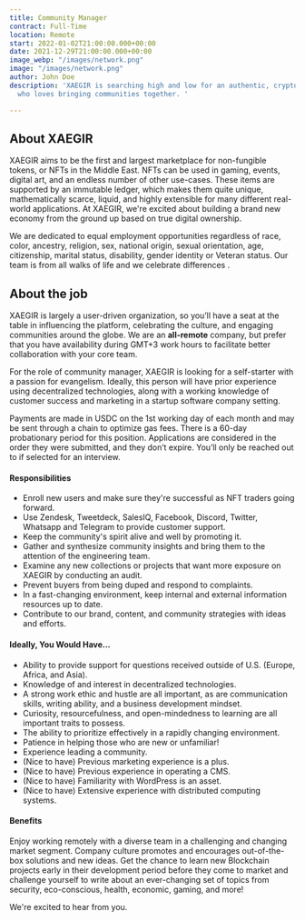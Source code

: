 ```yaml
---
title: Community Manager
contract: Full-Time
location: Remote
start: 2022-01-02T21:00:00.000+00:00
date: 2021-12-29T21:00:00.000+00:00
image_webp: "/images/network.png"
image: "/images/network.png"
author: John Doe
description: 'XAEGIR is searching high and low for an authentic, crypto-fanatic individual
  who loves bringing communities together. '

---
```

## About XAEGIR

XAEGIR aims to be the first and largest marketplace for non-fungible tokens, or NFTs in the Middle East. NFTs can be used in gaming, events, digital art, and an endless number of other use-cases. These items are supported by an immutable ledger, which makes them quite unique, mathematically scarce, liquid, and highly extensible for many different real-world applications. At XAEGIR, we're excited about building a brand new economy from the ground up based on true digital ownership.

We are dedicated to equal employment opportunities regardless of race, color, ancestry, religion, sex, national origin, sexual orientation, age, citizenship, marital status, disability, gender identity or Veteran status. Our team is from all walks of life and we celebrate differences .

## About the job

XAEGIR is largely a user-driven organization, so you’ll have a seat at the table in influencing the platform, celebrating the culture, and engaging communities around the globe. We are an **all-remote** company, but prefer that you have availability during GMT+3 work hours to facilitate better collaboration with your core team.

For the role of community manager, XAEGIR is looking for a self-starter with a passion for evangelism. Ideally, this person will have prior experience using decentralized technologies, along with a working knowledge of customer success and marketing in a startup software company setting.

Payments are made in USDC on the 1st working day of each month and may be sent through a chain to optimize gas fees. There is a 60-day probationary period for this position. Applications are considered in the order they were submitted, and they don’t expire. You’ll only be reached out to if selected for an interview.

#### **Responsibilities**

* Enroll new users and make sure they're successful as NFT traders going forward.
* Use Zendesk, Tweetdeck, SalesIQ, Facebook, Discord, Twitter, Whatsapp and Telegram to provide customer support.
* Keep the community's spirit alive and well by promoting it.
* Gather and synthesize community insights and bring them to the attention of the engineering team.
* Examine any new collections or projects that want more exposure on XAEGIR by conducting an audit.
* Prevent buyers from being duped and respond to complaints.
* In a fast-changing environment, keep internal and external information resources up to date.
* Contribute to our brand, content, and community strategies with ideas and efforts.

#### **Ideally, You Would Have...**

* Ability to provide support for questions received outside of U.S. (Europe, Africa, and Asia).
* Knowledge of and interest in decentralized technologies.
* A strong work ethic and hustle are all important, as are communication skills, writing ability, and a business development mindset.
* Curiosity, resourcefulness, and open-mindedness to learning are all important traits to possess.
* The ability to prioritize effectively in a rapidly changing environment.
* Patience in helping those who are new or unfamiliar!
* Experience leading a community.
* (Nice to have) Previous marketing experience is a plus.
* (Nice to have) Previous experience in operating a CMS.
* (Nice to have) Familiarity with WordPress is an asset.
* (Nice to have) Extensive experience with distributed computing systems.

#### Benefits

Enjoy working remotely with a diverse team in a challenging and changing market segment. Company culture promotes and encourages out-of-the-box solutions and new ideas. Get the chance to learn new Blockchain projects early in their development period before they come to market and challenge yourself to write about an ever-changing set of topics from security, eco-conscious, health, economic, gaming, and more!

We're excited to hear from you.